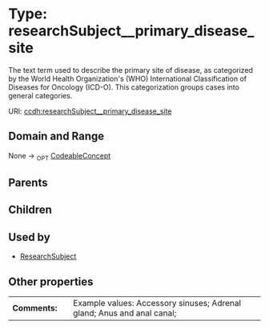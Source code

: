 
# Type: researchSubject__primary_disease_site


The text term used to describe the primary site of disease, as categorized by the World Health Organization's (WHO) International Classification of Diseases for Oncology (ICD-O). This categorization groups cases into general categories.

URI: [ccdh:researchSubject__primary_disease_site](https://example.org/ccdh/researchSubject__primary_disease_site)


## Domain and Range

None ->  <sub>OPT</sub> [CodeableConcept](CodeableConcept.md)

## Parents


## Children


## Used by

 * [ResearchSubject](ResearchSubject.md)

## Other properties

|  |  |  |
| --- | --- | --- |
| **Comments:** | | Example values: Accessory sinuses; Adrenal gland; Anus and anal canal;  |


